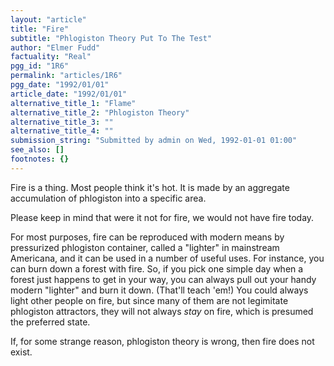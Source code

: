```yaml
---
layout: "article"
title: "Fire"
subtitle: "Phlogiston Theory Put To The Test"
author: "Elmer Fudd"
factuality: "Real"
pgg_id: "1R6"
permalink: "articles/1R6"
pgg_date: "1992/01/01"
article_date: "1992/01/01"
alternative_title_1: "Flame"
alternative_title_2: "Phlogiston Theory"
alternative_title_3: ""
alternative_title_4: ""
submission_string: "Submitted by admin on Wed, 1992-01-01 01:00"
see_also: []
footnotes: {}
---
```

<div>
<p>Fire is a thing. Most people think it's hot. It is made by an aggregate accumulation of phlogiston into a specific area.</p>
<p>Please keep in mind that were it not for fire, we would not have fire today.</p>
<p>For most purposes, fire can be reproduced with modern means by pressurized phlogiston container, called a "lighter" in mainstream Americana, and it can be used in a number of useful uses. For instance, you can burn down a forest with fire. So, if you pick one simple day when a forest just happens to get in your way, you can always pull out your handy modern "lighter" and burn it down. (That'll teach 'em!) You could always light other people on fire, but since many of them are not legimitate phlogiston attractors, they will not always <em>stay</em> on fire, which is presumed the preferred state.</p>
<p>If, for some strange reason, phlogiston theory is wrong, then fire does not exist. <!--Amazon_CLS_IM_END--></p>
</div>

